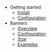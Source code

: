 - Getting started
    - [Install](install.md)
    - [Configuration](config.md)
- Banners
    - [Overview](banners/)
    - [Configuration](banners/config.md)
    - [Size](banners/size.md)
    - [Examples](banners/examples.md)